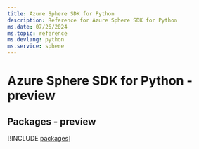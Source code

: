 ```yaml
---
title: Azure Sphere SDK for Python
description: Reference for Azure Sphere SDK for Python
ms.date: 07/26/2024
ms.topic: reference
ms.devlang: python
ms.service: sphere
---
```

# Azure Sphere SDK for Python - preview
## Packages - preview
[!INCLUDE [packages](sphere-index.md)]